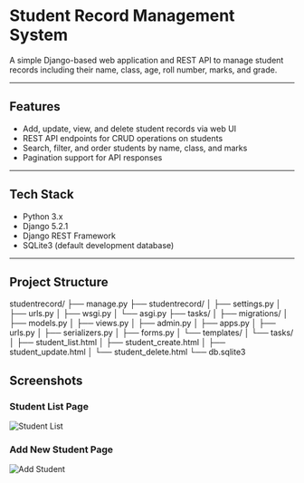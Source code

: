 # Student Record Management System

A simple Django-based web application and REST API to manage student records including their name, class, age, roll number, marks, and grade.

---

## Features

- Add, update, view, and delete student records via web UI
- REST API endpoints for CRUD operations on students
- Search, filter, and order students by name, class, and marks
- Pagination support for API responses

---

## Tech Stack

- Python 3.x
- Django 5.2.1
- Django REST Framework
- SQLite3 (default development database)

---

## Project Structure
studentrecord/
├── manage.py
├── studentrecord/
│ ├── settings.py
│ ├── urls.py
│ ├── wsgi.py
│ └── asgi.py
├── tasks/
│ ├── migrations/
│ ├── models.py
│ ├── views.py
│ ├── admin.py
│ ├── apps.py
│ ├── urls.py
│ ├── serializers.py
│ ├── forms.py
│ └── templates/
│ └── tasks/
│ ├── student_list.html
│ ├── student_create.html
│ ├── student_update.html
│ └── student_delete.html
└── db.sqlite3
## Screenshots

### Student List Page
![Student List](screenshots/student_list.png)

### Add New Student Page
![Add Student](screenshots/student_create.png)

